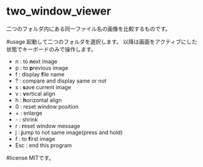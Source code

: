 # two_window_viewer
二つのフォルダ内にある同一ファイル名の画像を比較するものです。

#usage
起動して二つのフォルダを選択します。
以降は画面をアクティブにした状態でキーボードのみで操作します。

 * n : to <b>n</b>ext image
 * p : to <b>p</b>revious image
 * f : display <b>f</b>ile name
 * ? : compare and display same or not
 * s : <b>s</b>ave current image
 * v : <b>v</b>ertical align
 * h : <b>h</b>orizontal align
 * 0 : reset window position
 * \+ : enlarge
 * \- : shrink
 * r : <b>r</b>eset window message
 * j : <b>j</b>ump to not same image(press and hold)
 * f : to <b>f</b>irst image
 * Esc : end this program
 
#license
MITです。
